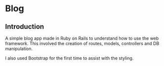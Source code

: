 # Blog

## Introduction

A simple blog app made in Ruby on Rails to understand how to use the web framework. This involved the creation of routes, models, controllers and DB manipulation.

I also used Bootstrap for the first time to assist with the styling.